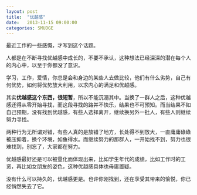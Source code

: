 ```yaml
---
layout: post
title:  "优越感"
date:   2013-11-15 09:00:00
categories: SMUDGE
---
```


最近工作的一些感慨，才写到这个话题。



人都是在不断寻找优越感中成长的，不要不承认，这种想法已经深深的潜在每个人的内心中，以至于你都没了意识。



学习，工作，爱情，你总是会和身边的某些人去做比较，他们有什么劣势，自己有何优势，如何将优势放大利用，以求内心的满足和优越感。



其实**优越感这个东西，很短暂**，所以不能沉溺其中。当换了一群人之后，这种优越感还得从零开始寻找，而这段寻找的路并不快乐，结果也不可预知。而当结果不如自己预期，没有找到优越感，有些人选择离开，继续换另外一批人，有些人则继续努力寻找。



两种行为无所谓对错，有些人真的是放错了地方，长处得不到放大，一直庸庸碌碌被压抑着，换个环境，如鱼得水。而继续努力的那群人，一开始找不到，努力也很难找到，别忘了，大家都在努力。



优越感最好还是可以被量化而体现出来，比如学生年代的成绩，比如工作时的工资，再比如女朋友的姿色，这种优越感具体也毋庸置疑。



没有什么可以持久的，优越感更是。也许你刚找到，还在享受其带来的愉悦，你已经悄然失去了它。